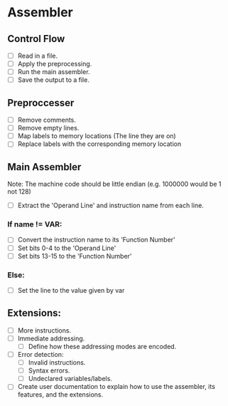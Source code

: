 # Assembler

## Control Flow
- [ ] Read in a file.
- [ ] Apply the preprocessing.
- [ ] Run the main assembler.
- [ ] Save the output to a file.

## Preproccesser

- [ ] Remove comments.
- [ ] Remove empty lines.
- [ ] Map labels to memory locations (The line they are on)
- [ ] Replace labels with the corresponding memory location 

## Main Assembler
Note: The machine code should be little endian (e.g. 1000000 would be 1 not 128)
- [ ] Extract the 'Operand Line' and instruction name from each line.
### If name != VAR:
   - [ ] Convert the instruction name to its 'Function Number'
   - [ ] Set bits 0-4 to the 'Operand Line'
   - [ ] Set bits 13-15 to the 'Function Number'
### Else:
   - [ ] Set the line to the value given by var

## Extensions:

- [ ] More instructions.
- [ ] Immediate addressing.
   - [ ] Define how these addressing modes are encoded.

- [ ] Error detection:
   - [ ] Invalid instructions. 
   - [ ] Syntax errors.
   - [ ] Undeclared variables/labels.

- [ ] Create user documentation to explain how to use the assembler, its features, and the extensions.